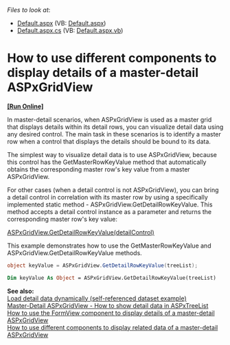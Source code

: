 <!-- default file list -->
*Files to look at*:

* [Default.aspx](./CS/WebSite/Default.aspx) (VB: [Default.aspx](./VB/WebSite/Default.aspx))
* [Default.aspx.cs](./CS/WebSite/Default.aspx.cs) (VB: [Default.aspx.vb](./VB/WebSite/Default.aspx.vb))
<!-- default file list end -->
# How to use different components to display details of a master-detail ASPxGridView 
<!-- run online -->
**[[Run Online]](https://codecentral.devexpress.com/e3604/)**
<!-- run online end -->


<p>In master-detail scenarios, when ASPxGridView is used as a master grid that displays details within its detail rows, you can visualize detail data using any desired control. The main task in these scenarios is to identify a master row when a control that displays the details should be bound to its data.</p><p>The simplest way to visualize detail data is to use ASPxGridView, because this control has the GetMasterRowKeyValue method that automatically obtains the corresponding master row's key value from a master ASPxGridView.</p><p>For other cases (when a detail control is not ASPxGridView), you can bring a detail control in correlation with its master row by using a specifically implemented static method - ASPxGridView.GetDetailRowKeyValue. This method accepts a detail control instance as a parameter and returns the corresponding master row's key value:</p><p><a href="http://documentation.devexpress.com/#AspNet/DevExpressWebASPxGridViewASPxGridView_GetDetailRowKeyValuetopic"><u>ASPxGridView.GetDetailRowKeyValue(detailControl)</u></a></p><p>This example demonstrates how to use the GetMasterRowKeyValue and ASPxGridView.GetDetailRowKeyValue methods.</p>

```cs
object keyValue = ASPxGridView.GetDetailRowKeyValue(treeList); 
```



```vb
Dim keyValue As Object = ASPxGridView.GetDetailRowKeyValue(treeList)
```

<p> </p><p><strong>See also:</strong><strong><br />
</strong><a href="https://www.devexpress.com/Support/Center/p/E87">Load detail data dynamically (self-referenced dataset example)</a><strong><br />
</strong><a href="https://www.devexpress.com/Support/Center/p/E3538">Master-Detail ASPxGridView - How to show detail data in ASPxTreeList</a><br />
<a href="https://www.devexpress.com/Support/Center/p/E529">How to use the FormView component to display details of a master-detail ASPxGridView</a><br />
<a href="https://www.devexpress.com/Support/Center/p/E3608">How to use different components to display related data of a master-detail ASPxGridView </a></p>

<br/>


